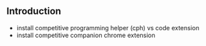 ## Introduction

- install competitive programming helper (cph) vs code extension
- install competitive companion chrome extension

